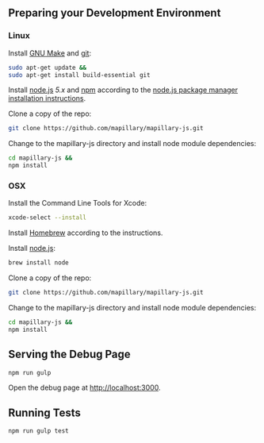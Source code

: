 ## Preparing your Development Environment

### Linux

Install [GNU Make](http://www.gnu.org/software/make/) and [git](https://git-scm.com/):
```bash
sudo apt-get update &&
sudo apt-get install build-essential git
```

Install [node.js](https://nodejs.org/) _5.x_ and [npm](https://www.npmjs.com/) according to the [node.js package manager installation instructions](https://nodejs.org/en/download/package-manager/).

Clone a copy of the repo:
```bash
git clone https://github.com/mapillary/mapillary-js.git
```

Change to the mapillary-js directory and install node module dependencies:
```bash
cd mapillary-js &&
npm install
```

### OSX

Install the Command Line Tools for Xcode:

```bash
xcode-select --install
```

Install [Homebrew](http://brew.sh/) according to the instructions.

Install [node.js](https://nodejs.org/):
```bash
brew install node
```

Clone a copy of the repo:
```bash
git clone https://github.com/mapillary/mapillary-js.git
```

Change to the mapillary-js directory and install node module dependencies:
```bash
cd mapillary-js &&
npm install
```

## Serving the Debug Page

```bash
npm run gulp
```

Open the debug page at [http://localhost:3000](http://localhost:3000).

## Running Tests

```bash
npm run gulp test
```
